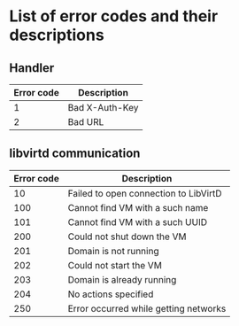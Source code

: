 # List of error codes and their descriptions
## Handler
| Error code | Description |
| ---------- | ----------- |
| 1          | Bad X-Auth-Key |
| 2          | Bad URL |

## libvirtd communication
| Error code | Description |
| ---------- | ----------- |
| 10         | Failed to open connection to LibVirtD |
| 100        | Cannot find VM with a such name |
| 101        | Cannot find VM with a such UUID |
| 200        | Could not shut down the VM |
| 201        | Domain is not running |
| 202        | Could not start the VM |
| 203        | Domain is already running |
| 204        | No actions specified |
| 250        | Error occurred while getting networks |